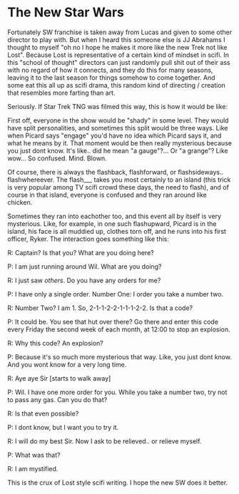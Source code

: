 # The New Star Wars

Fortunately SW franchise is taken away from Lucas and given to some
other director to play with. But when I heard this someone else is JJ
Abrahams I thought to myself "oh no I hope he makes it more like the
new Trek not like Lost". Because Lost is representative of a certain
kind of mindset in scifi. In this "school of thought" directors can
just randomly pull shit out of their ass with no regard of how it
connects, and they do this for many seasons, leaving it to the last
season for things somehow to come together. And some eat this all up
as scifi drama, this random kind of directing / creation that
resembles more farting than art.

Seriously. If Star Trek TNG was filmed this way, this is how it would
be like:

First off, everyone in the show would be "shady" in some level. They
would have split personalities, and sometimes this split would be
three ways. Like when Picard says "engage" you'd have no idea which
Picard says it, and what he means by it. That moment would be then
really mysterious because you just dont know. It's like.. did he mean
"a gauge"?... Or "a grange"? Like wow... So confused. Mind. Blown.

Of course, there is always the flashback, flashforward, or
flashsideways.. flashwhereever. The flash___ takes you most certainly
to an island (this trick is very popular among TV scifi crowd these
days, the need to flash), and of course in that island, everyone is
confused and they ran around like chicken.

Sometimes they ran into eachother too, and this event all by itself is
very mysterious. Like, for example, in one such flashupward, Picard is
in the island, his face is all muddied up, clothes torn off, and he
runs into his first officer, Ryker. The interaction goes something
like this:

R: Captain? Is that you? What are you doing here?

P: I am just running around Wil. What are you doing?

R: I just saw _others_. Do you have any orders for me?

P: I have only a single order. Number One: I order you take a number
two.

R: Number Two? I am 1. So, 2-1-1-2-2-1-1-1-2-2. Is that a code?

P: It could be. You see that hut over there? Go there and enter this
code every Friday the second week of each month, at 12:00 to stop an
explosion.

R: Why this code? An explosion?

P: Because it's so much more mysterious that way. Like, you just dont
know. And you wont know for a very long time.

R: Aye aye Sir [starts to walk away]

P: Wil. I have one more order for you. While you take a number two,
try not to pass any gas. Can you do that?

R: Is that even possible?

P: I dont know, but I want you to try it.

R: I will do my best Sir. Now I ask to be relieved.. or relieve
myself.

P: What was that?

R: I am mystified.

This is the crux of Lost style scifi writing. I hope the new SW does
it better.

